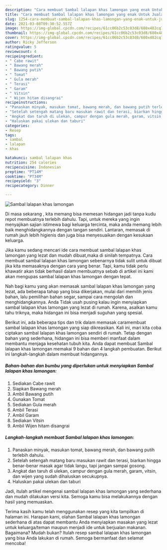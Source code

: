 ```yaml
---
description: "Cara membuat Sambal lalapan khas lamongan yang enak Untuk Jualan"
title: "Cara membuat Sambal lalapan khas lamongan yang enak Untuk Jualan"
slug: 1254-cara-membuat-sambal-lalapan-khas-lamongan-yang-enak-untuk-jualan
date: 2021-03-08T09:30:52.557Z
image: https://img-global.cpcdn.com/recipes/61cc06b2c53c03d8/680x482cq70/sambal-lalapan-khas-lamongan-foto-resep-utama.jpg
thumbnail: https://img-global.cpcdn.com/recipes/61cc06b2c53c03d8/680x482cq70/sambal-lalapan-khas-lamongan-foto-resep-utama.jpg
cover: https://img-global.cpcdn.com/recipes/61cc06b2c53c03d8/680x482cq70/sambal-lalapan-khas-lamongan-foto-resep-utama.jpg
author: Ricky Jefferson
ratingvalue: 5
reviewcount: 4
recipeingredient:
- " Cabe rawit"
- " Bawang merah"
- " Bawang putih"
- " Tomat"
- " Gula merah"
- " Terasi"
- " Garam"
- " Vitsin"
- " Wijen hitam disangrai"
recipeinstructions:
- "Panaskan minyak, masukan tomat, bawang merah, dan bawang putih terlebih dahulu."
- "Setelah setengah matang baru masukan rawit dan terasi, biarkan hingga benar-benar masak agar tidak langu, tapi jangan sampai gosong."
- "Angkat dan taruh di ulekan, campur dengan gula merah, garam, vitsin, dan wijen yang sudah dihaluskan secukupnya."
- "Haluskan pakai ulekan dan taburi"
categories:
- Resep
tags:
- sambal
- lalapan
- khas

katakunci: sambal lalapan khas 
nutrition: 254 calories
recipecuisine: Indonesian
preptime: "PT14M"
cooktime: "PT34M"
recipeyield: "3"
recipecategory: Dinner

---
```



![Sambal lalapan khas lamongan](https://img-global.cpcdn.com/recipes/61cc06b2c53c03d8/680x482cq70/sambal-lalapan-khas-lamongan-foto-resep-utama.jpg)

Di masa  sekarang , kita memang bisa memesan hidangan jadi tanpa kudu repot membuatnya terlebih dahulu. Tapi, untuk mereka yang ingin menyajikan sajian istimewa bagi keluarga tercinta, maka anda memang lebih baik menghidangkannya dengan tangan sendiri. Lantaran, memasak di rumah jauh lebih higienis dan juga bisa menyesuaikan dengan kesukaan keluarga.

Jika kamu sedang mencari ide cara membuat sambal lalapan khas lamongan yang lezat dan mudah dibuat,maka di sinilah tempatnya. Cara membuat sambal lalapan khas lamongan  sebenarnya tidak sulit untuk dibuat jika kita memasaknya dengan cara yang benar. Tapi, kamu tidak perlu khawatir akan tidak berhasil dalam membuatnya 
sebab di artikel ini kami akan mengupas sambal lalapan khas lamongan dengan tepat.  



Nah bagi kamu yang akan memasak sambal lalapan khas lamongan yang lezat, ada beberapa tahap yang bisa dikerjakan, mulai dari memilih jenis bahan, lalu pemilihan bahan segar, sampai cara mengolah dan menghidangkannya. Anda Tidak usah pusing kalau ingin menyiapkan sambal lalapan khas lamongan yang lezat di rumah. Karena, asalkan kamu  tahu triknya, maka hidangan ini bisa menjadi suguhan yang spesial.

Berikut ini, ada beberapa tips dan trik dalam memasak caramembuat sambal lalapan khas lamongan yang siap dikreasikan. Kali ini, mari kita coba ciptakan sambal lalapan khas lamongan sendiri di rumah. Tetap dengan bahan yang sederhana, hidangan ini bisa memberi manfaat dalam membantu menjaga kesehatan tubuh kita. Anda dapat membuat Sambal lalapan khas lamongan memakai 9 bahan dan 4 langkah pembuatan. Berikut ini langkah-langkah dalam membuat hidangannya.

<!--inarticleads1-->

##### Bahan-bahan dan bumbu yang diperlukan untuk menyiapkan Sambal lalapan khas lamongan:

1. Sediakan  Cabe rawit
1. Siapkan  Bawang merah
1. Ambil  Bawang putih
1. Gunakan  Tomat
1. Sediakan  Gula merah
1. Ambil  Terasi
1. Ambil  Garam
1. Sediakan  Vitsin
1. Ambil  Wijen hitam disangrai




<!--inarticleads2-->

##### Langkah-langkah membuat Sambal lalapan khas lamongan:

1. Panaskan minyak, masukan tomat, bawang merah, dan bawang putih terlebih dahulu.
1. Setelah setengah matang baru masukan rawit dan terasi, biarkan hingga benar-benar masak agar tidak langu, tapi jangan sampai gosong.
1. Angkat dan taruh di ulekan, campur dengan gula merah, garam, vitsin, dan wijen yang sudah dihaluskan secukupnya.
1. Haluskan pakai ulekan dan taburi




Jadi, itulah artikel mengenai  sambal lalapan khas lamongan  yang sederhana dan mudah dilakukan versi kita. Semoga kamu bisa melakukannya dengan hasil yang memuaskan. 

Terima kasih kamu telah menggunakan resep yang kita tampilkan di halaman ini. Harapan kami, olahan  Sambal lalapan khas lamongan sederhana di atas dapat membantu Anda menyiapkan masakan yang lezat untuk keluarga/teman maupun menjadi ide untuk berjualan makanan. Bagaimana? Mudah bukan? Itulah resep sambal lalapan khas lamongan yang bisa Anda lakukan di rumah. Semoga bermanfaat dan selamat mencoba!

